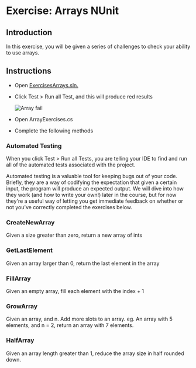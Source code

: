 # Exercise: Arrays NUnit

## Introduction

In this exercise, you will be given a series of challenges to check your ability to use arrays.

## Instructions

* Open [ExercisesArrays.sln.](activities/11e-ExercisesArray.zip)
* Click Test > Run all Test, and this will produce red results

    ![Array fail](https://aa-online.s3.us-west-1.amazonaws.com/htd-assets/csfd/csharp-lang-fundamentals/array_fail.png)
* Open ArrayExercises.cs
* Complete the following methods

### Automated Testing

When you click Test > Run all Tests, you are telling your IDE to find and run all of the automated tests associated with the project.

Automated testing is a valuable tool for keeping bugs out of your code. Briefly, they are a way of codifying the expectation that given a certain input, the program will produce an expected output. We will dive into how they work (and how to write your own!) later in the course, but for now they're a useful way of letting you get immediate feedback on whether or not you've correctly completed the exercises below.

### CreateNewArray

Given a size greater than zero, return a new array of ints

### GetLastElement

Given an array larger than 0, return the last element in the array

### FillArray

Given an empty array, fill each element with the index + 1

### GrowArray

Given an array, and n. Add more slots to an array. eg. An array with 5 elements, and n = 2, return an array with 7 elements.

### HalfArray

Given an array length greater than 1, reduce the array size in half rounded down.

